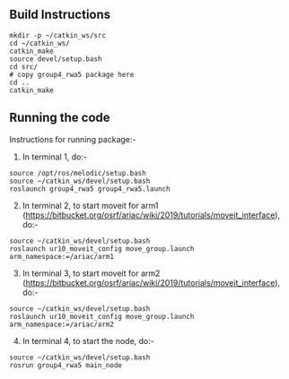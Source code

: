 ## Build Instructions
```
mkdir -p ~/catkin_ws/src
cd ~/catkin_ws/
catkin_make
source devel/setup.bash
cd src/
# copy group4_rwa5 package here
cd ..
catkin_make
```

## Running the code

Instructions for running package:-
1. In terminal 1, do:-
```
source /opt/ros/melodic/setup.bash
source ~/catkin_ws/devel/setup.bash
roslaunch group4_rwa5 group4_rwa5.launch 
```
2. In terminal 2, to start moveit for arm1 (https://bitbucket.org/osrf/ariac/wiki/2019/tutorials/moveit_interface), do:-

```
source ~/catkin_ws/devel/setup.bash
roslaunch ur10_moveit_config move_group.launch arm_namespace:=/ariac/arm1
```

3. In terminal 3, to start moveit for arm2 (https://bitbucket.org/osrf/ariac/wiki/2019/tutorials/moveit_interface), do:-

```
source ~/catkin_ws/devel/setup.bash
roslaunch ur10_moveit_config move_group.launch arm_namespace:=/ariac/arm2
```

4. In terminal 4, to start the node, do:-
```
source ~/catkin_ws/devel/setup.bash
rosrun group4_rwa5 main_node
```